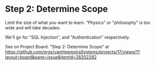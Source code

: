 # Step 2: Determine Scope

Limit the size of what you want to learn. "Physics" or "philosophy" is too wide and will take decades.

We'll go for "SQL Injection", and "Authentication" respectively.

See on Project Board: "Step 2: Determine Scope" at https://github.com/orgs/vanHeemstraSystems/projects/17/views/1?layout=board&pane=issue&itemId=28202282
